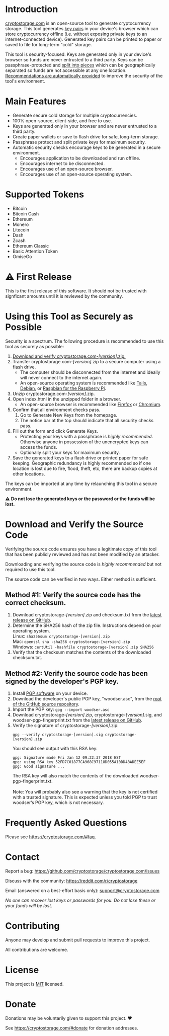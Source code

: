 # Introduction
[cryptostorage.com](https://cryptostorage.com) is an open-source tool to generate cryptocurrency storage.  This tool generates [key pairs](https://cryptostorage.com/#faq_key_pair) in your device's browser which can store cryptocurrency offline (i.e. without exposing private keys to an internet-connected device).  Generated key pairs can be printed to paper or saved to file for long-term "cold" storage.

This tool is security-focused. Keys are generated only in your device's browser so funds are never entrusted to a third party.  Keys can be passphrase-protected and [split into pieces](https://cryptostorage.com/#faq_split_keys) which can be geographically separated so funds are not accessible at any one location.  [Recommendations are automatically provided](https://cryptostorage.com/#faq_recommendations) to improve the security of the tool's environment.

# Main Features
- Generate secure cold storage for multiple cryptocurrencies.
- 100% open-source, client-side, and free to use.
- Keys are generated only in your browser and are never entrusted to a third party.
- Create paper wallets or save to flash drive for safe, long-term storage.
- Passphrase protect and split private keys for maximum security.
- Automatic security checks encourage keys to be generated in a secure environment.
	- Encourages application to be downloaded and run offline.
	- Encourages internet to be disconnected.
	- Encourages use of an open-source browser.
	- Encourages use of an open-source operating system.
	
# Supported Tokens
- Bitcoin
- Bitcoin Cash
- Ethereum
- Monero
- Litecoin
- Dash
- Zcash
- Ethereum Classic
- Basic Attention Token
- OmiseGo

# ⚠ First Release
This is the first release of this software.  It should not be trusted with signficant amounts until it is reviewed by the community.

# Using this Tool as Securely as Possible

Security is a spectrum.  The following procedure is recommended to use this tool as securely as possible:

1. [Download and verify cryptostorage.com-*[version]*.zip.](#download-and-verify-the-source-code)
2. Transfer cryptostorage.com-*[version]*.zip to a secure computer using a flash drive.
    - The computer should be disconnected from the internet and ideally will never connect to the internet again.
    - An open-source operating system is recommended like [Tails](https://tails.boum.org), [Debian](https://www.debian.org/), or [Raspbian for the Raspberry Pi](https://www.raspberrypi.org).
3. Unzip cryptostorage.com-*[version]*.zip.
4. Open index.html in the unzipped folder in a browser.
    - An open-source browser is recommended like [Firefox](https://www.mozilla.org/en-US/firefox/) or [Chromium](https://www.chromium.org/getting-involved/download-chromium).
5. Confirm that all environment checks pass.
    1. Go to Generate New Keys from the homepage.
    2. The notice bar at the top should indicate that all security checks pass.
6. Fill out the form and click Generate Keys.
    - Protecting your keys with a passphrase is *highly recommended*.  Otherwise anyone in possession of the unencrypted keys can access the funds.
    - Optionally split your keys for maximum security.
7. Save the generated keys to a flash drive or printed paper for safe keeping.  Geographic redundancy is highly recommended so if one location is lost due to fire, flood, theft, etc, there are backup copies at other locations.

The keys can be imported at any time by relaunching this tool in a secure environment.
 
⚠ **Do not lose the generated keys or the password or the funds will be lost.**

# Download and Verify the Source Code
Verifying the source code ensures you have a legitimate copy of this tool that has been publicly reviewed and has not been modified by an attacker.

Downloading and verifying the source code is *highly recommended* but not required to use this tool.

The source code can be verified in two ways. Either method is sufficient.

## Method #1: Verify the source code has the correct checksum.

1. Download cryptostorage-*[version]*.zip and checksum.txt from the [latest release on GitHub](https://github.com/cryptostorage/cryptostorage.com/releases).
2. Determine the SHA256 hash of the zip file.  Instructions depend on your operating system.<br>
 Linux: `sha256sum cryptostorage-[version].zip`<br>
 Mac: `openssl sha -sha256 cryptostorage-[version].zip`<br>
 Windows: `certUtil -hashfile cryptostorage-[version].zip SHA256`
3. Verify that the checksum matches the contents of the downloaded checksum.txt.

## Method #2: Verify the source code has been signed by the developer's PGP key.

1. Install [PGP software](https://www.openpgp.org/) on your device.
2. Download the developer's public PGP key, "woodser.asc", from the [root of the GitHub source repository](https://github.com/cryptostorage/cryptostorage.com).
3. Import the PGP key: `gpg --import woodser.asc`
4. Download cryptostorage-*[version]*.zip, cryptostorage-*[version]*.sig, and woodser-pgp-fingerprint.txt from the [latest release on GitHub](https://github.com/cryptostorage/cryptostorage.com/releases).
5. Verify the signature of cryptostorage-*[version]*.zip:
    ```
    gpg --verify cryptostorage-[version].sig cryptostorage-[version].zip
    ```
    You should see output with this RSA key:<br>
    ```
    gpg: Signature made Fri Jan 12 09:22:37 2018 EST
    gpg: using RSA key 52FD7C01877CA968C97118D055A10DD48ADEE5EF
    gpg: Good signature ...
    ```
    The RSA key will also match the contents of the downloaded woodser-pgp-fingerprint.txt.<br><br>
    Note: You will probably also see a warning that the key is not certified with a trusted signature. This is expected unless you told PGP to trust woodser’s PGP key, which is not necessary.

# Frequently Asked Questions
Please see https://cryptostorage.com/#faq.

# Contact

Report a bug: https://github.com/cryptostorage/cryptostorage.com/issues

Discuss with the community: https://reddit.com/r/cryptostorage

Email (answered on a best-effort basis only): support@cryptostorage.com

*No one can recover lost keys or passwords for you.  Do not lose these or your funds will be lost*.

# Contributing
Anyone may develop and submit pull requests to improve this project.

All contributions are welcome.

# License
This project is [MIT](https://github.com/cryptostorage/cryptostorage.com/blob/master/LICENSE.txt) licensed.

# Donate
Donations may be voluntarily given to support this project. ❤

See https://cryptostorage.com/#donate for donation addresses.